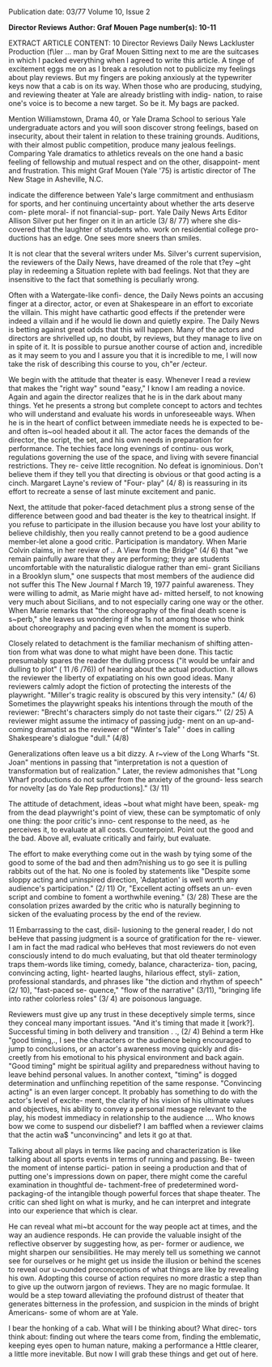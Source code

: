 Publication date: 03/77
Volume 10, Issue 2

**Director Reviews**
**Author: Graf Mouen**
**Page number(s): 10-11**

EXTRACT ARTICLE CONTENT:
10 
Director Reviews 
Daily News 
Lackluster Production 
(f\ler 
... 
man 
by Graf Mouen 
Sitting next to me are the suitcases 
in which I packed everything when I 
agreed to write this article. A tinge of 
excitement eggs me on as I break a 
resolution not to publicize my feelings 
about play reviews. But my fingers 
are poking anxiously at the typewriter 
keys now that a cab is on its way. 
When those who are producing, 
studying, and reviewing theater at 
Yale are already bristling with indig-
nation, to raise one's voice is to 
become a new target. So be it. My 
bags are packed. 

Mention Williamstown, Drama 40, 
or Yale Drama School to serious Yale 
undergraduate actors and you will 
soon discover strong feelings, based 
on insecurity, about their talent in 
relation to these training grounds. 
Auditions, with their almost public 
competition, produce many jealous 
feelings. Comparing Yale dramatics to 
athletics reveals on the one hand a 
basic feeling of fellowship and mutual 
respect and on the other, disappoint-
ment and frustration. This might 
Graf Mouen (Yale '75) is artistic 
director of The New Stage in 
Asheville, N.C. 

indicate the difference between Yale's 
large commitment and enthusiasm for 
sports, and her continuing uncertainty 
about whether the arts deserve com-
plete moral- if not financial-sup-
port. Yale Daily News Arts Editor 
Allison Silver put her finger on it in 
an article (3/ 8/ 77) where she dis-
covered that the laughter of students 
who. work on residential college pro-
ductions has an edge. One sees more 
sneers than smiles. 

It is not clear that the several 
writers under Ms. Silver's current 
supervision, the reviewers of the Daily 
News, have dreamed of the role that 
t?ey ~ght play in redeeming a 
Situation replete with bad feelings. 
Not that they are insensitive to the 
fact that something is peculiarly 
wrong. 

Often with a Watergate-like confi-
dence, the Daily News points an 
accusing finger at a director, actor, or 
even at Shakespeare in an effort to 
excoriate the villain. This might have 
cathartic good effects if the pretender 
were indeed a villain and if he would 
lie down and quietly expire. The 
Daily News is betting against great 
odds that this will happen. Many of 
the actors and directors are shrivelled 
up, no doubt, by reviews, but they 
manage to live on in spite of it. It is 
possible to pursue another course of 
action and, incredible as it may seem 
to you and I assure you that it is 
incredible to me, I will now take the 
risk of describing this course to you, 
ch"er /ecteur. 

We begin with the attitude that 
theater is easy. Whenever I read a 
review that makes the "right way" 
sound "easy," I know I am reading a 
novice. Again and again the director 
realizes that he is in the dark about 
many things. Yet he presents a 
strong but complete concept to actors 
and techtes who will understand and 
evaluate his words in unforeseeable 
ways. When he is in the heart of 
conflict between immediate needs he 
is expected to be-and often is~ool­
headed about it all. The actor faces 
the demands of the director, the 
script, the set, and his own needs in 
preparation for performance. The 
techies face long evenings of continu-
ous work, regulations governing the 
use of the space, and living with 
severe financial restrictions. They re-
ceive little recognition. No defeat is 
ignominious. Don't believe them if 
they tell you that directing is obvious 
or that good acting is a cinch. 
Margaret Layne's review of "Four-
play" (4/ 8) is reassuring in its effort 
to recreate a sense of last minute 
excitement and panic. 

Next, the attitude that poker-faced 
detachment plus a strong sense of the 
difference between good and bad 
theater is the key to theatrical insight. 
If you refuse to participate in the 
illusion because you have lost your 
ability to believe childishly, then you 
really cannot pretend to be a good 
audience member-let alone a good 
critic. Participation is mandatory. 
When Marie Colvin claims, in her 
review of .. A View from the Bridge" 
(4/ 6) that "we remain painfully aware 
that they are performing; they are 
students uncomfortable with the 
naturalistic dialogue rather than emi-
grant Sicilians in a Brooklyn slum," 
one suspects that most members of 
the audience did not suffer this 
The New Journal f March 19, 1977 
painful awareness. They were willing 
to admit, as Marie might have ad-
mitted herself, to not knowing very 
much about Sicilians, and to not 
especially caring one way or the 
other. When Marie remarks that "the 
choreography of the final death scene 
is s~perb," she leaves us wondering if 
she 1s not among those who think 
about choreography and pacing even 
when the moment is superb. 

Closely related to detachment is the 
familiar mechanism of shifting atten-
tion from what was done to what 
might have been done. This tactic 
presumably spares the reader the 
dulling process ("it would be unfair 
and dulling to plot" ( 11 /6 /76)) of 
hearing about the actual production. 
It allows the reviewer the liberty of 
expatiating on his own good ideas. 
Many reviewers calmly adopt the 
fiction of protecting the interests of 
the playwright. "Miller's tragic reality 
is obscured by this very intensity." 
(4/ 6) Sometimes the playwright 
speaks his intentions through the 
mouth of the reviewer: "Brecht's 
characters simply do not taste their 
cigars."' (2/ 25) A reviewer might 
assume the intimacy of passing judg-
ment on an up-and-coming dramatist 
as the reviewer of "Winter's Tale" 
' 
does in calling Shakespeare's dialogue 
"dull." (4/8) 

Generalizations often leave us a bit 
dizzy. A r~view of the Long Wharfs 
"St. Joan" mentions in passing that 
"interpretation is not a question of 
transformation but of realization." 
Later, the review admonishes that 
"Long Wharf productions do not 
suffer from the anxiety of the ground-
less search for novelty [as do Yale 
Rep productions]." (3/ 11) 

The attitude of detachment, ideas 
~bout what might have been, speak-
mg from the dead playwright's point 
of view, these can be symptomatic of 
only one thing: the poor critic's inno-
cent response to the need, as ·he 
perceives it, to evaluate at all costs. 
Counterpoint. Point out the good and 
the bad. Above all, evaluate critically 
and fairly, but evaluate. 

The effort to make everything come 
out in the wash by tying some of the 
good to some of the bad and then 
adm?nishing us to go see it is pulling 
rabbits out of the hat. No one is 
fooled by statements like "Despite 
some sloppy acting and uninspired 
direction, 'Adaptation' is well worth 
any audience's participation." (2/ 11) 
Or, "Excellent acting offsets an un-
even script and combine to foment a 
worthwhile evening." (3/ 28) These are 
the consolation prizes awarded by the 
critic who is naturally beginning to 
sicken of the evaluating process by 
the end of the review. 

11
Embarrassing to the cast, disil-
lusioning to the general reader, I do 
not beHeve that passing judgment is a 
source of gratification for the re-
viewer. I am in fact the mad radical 
who beHeves that most reviewers do 
not even consciously intend to do 
much evaluating, but that old theater 
terminology traps them-words like 
timing, comedy, balance, characteriza-
tion, pacing, convincing acting, light-
hearted laughs, hilarious effect, styli-
zation, professional standards, and 
phrases like "the diction and rhythm 
of speech" (2/ 10), "fast-paced se-
quence," "flow of the narrative" 
(3/11), "bringing life into rather 
colorless roles" (3/ 4) are poisonous 
language. 

Reviewers must give up any trust in 
these deceptively simple terms, since 
they conceal many important issues. 
"And it's timing that made it [work?]. 
Successful timing in both delivery and 
transition . ., (2/ 4) Behind a term Hke 
"good timing,., I see the characters or 
the audience being encouraged to 
jump to conclusions, or an actor's 
awareness moving quickly and dis-
creetly from his emotional to his 
physical environment and back again. 
"Good timing" might be spiritual 
agility and preparedness without 
having to leave behind personal 
values. In another context, "timing" is 
dogged determination and unflinching 
repetition of the same response. 
"Convincing acting" is an even larger 
concept. It probably has something to 
do with the actor's level of excite-
ment, the clarity of his vision of his 
ultimate values and objectives, his 
ability to convey a personal message 
relevant to the play, his modest 
immediacy in relationship to the 
audience .... Who knows bow we 
come to suspend our disbelief? I am 
baffled when a reviewer claims that 
the actin wa$ "unconvincing" and 
lets it go at that. 

Talking about all plays in terms 
like pacing and characterization is 
like talking about all sports events in 
terms of running and passing. Be-
tween the moment of intense partici-
pation in seeing a production and 
that of putting one's impressions 
down on paper, there might come the 
careful examination in thoughtful de-
tachment-free of predetermined 
word-packaging-of the intangible 
though powerful forces that shape 
theater. The critic can shed light on 
what is murky, and he can interpret 
and integrate into our experience 
that which is clear. 

He can reveal what mi~bt account 
for the way people act at 
times, and the way an 
audience responds. He can provide 
the valuable insight of the reflective 
observer by suggesting how, as per-
former or audience, we might sharpen 
our sensibilities. He may merely tell 
us something we cannot see for 
ourselves or he might get us inside the 
illusion or behind the scenes to reveal 
our u~ounded preconceptions of 
what things are like by revealing his 
own. Adopting this course of action 
requires no more drastic a step than 
to give up the outworn jargon of 
reviews. They are no magic formulae. 
It would be a step toward alleviating 
the profound distrust of theater that 
generates bitterness in the profession, 
and suspicion in the minds of bright 
Americans- some of whom are at 
Yale. 

I bear the honking of a cab. What 
will I be thinking about? What direc-
tors think about: finding out where 
the tears come from, finding the 
emblematic, keeping eyes open to 
human nature, making a performance 
a Httle clearer, a little more inevitable. 
But now I will grab these things and get 
out of here.